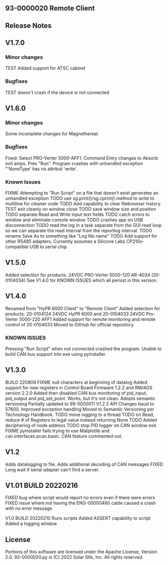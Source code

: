 93-0000020 Remote Client 
--------------
Release Notes
--------------
## V1.7.0
### Minor changes
TEST Added support for ATSC cabinet

### Bugfixes
TEST doesn't crash if the device is not connected

## V1.6.0
### Minor changes
Some incomplete changes for Magnethereal.

### Bugfixes
Fixed: Select PRO-Verter 5000-AFF1. Command Entry changes to Absorb exit amps. Pres "Run". Program crashes with unhandled exception "'NoneType' has no attribut 'write'.

### Known Issues
FIXME Attempting to "Run Script" on a file that doesn't exist generates an unhandled exception
TODO use sg.print()/sg.cprint() method to write to multiline for cleaner code
TODO Add capability to clear filebrowser history.
TEST exit cleanly on window close
TODO save window size and position
TODO separate Read and Write input text fields
TODO catch errors to window and eliminate console window
TODO crashes app on USB disconnection
TODO read the log in a task separate from the GUI read loop so we can separate the read interval from the reporting interval.
TODO rename Save As to something like "Log file name"
TODO Add support for other RS485 adapters. Currently assumes a Silicone Labs CP210x-compatible USB to serial chip.

## V1.5.0
Added selection for products: 24VDC PRO-Verter 5000-120 AR-4034 (20-0104034)
See V1.4.0 for KNOWN ISSUES which all persist in this version.

## V1.4.0
Renamed from "HyPR 6000 Client" to "Remote Client"
Added selection for products: 20-0104124 24VDC HyPR 6000 and 20-0104033 24VDC Pro-Verter 5000-220 AFF1
Added support for remote monitoring and remote control of 20-0104033
Moved to GitHub for official repository

### KNOWN ISSUES
Pressing "Run Script" when not connected crashed the program.
Unable to build CAN bus support into exe using pyinstaller.

## V1.3.0
BUILD 220809
FIXME null characters at beginning of datalog
Added support for new registers in Control Board Firmware 1.2.2 and RM/AGS version 2.2.0
Added then disabled CAN bus monitoring of pid_input, pid_output and pid_set_point. Works, but it's not clean.
Adopts semantic versioning
Partially updated to 99-0000011 V1.2.2 API
Changes baud to 57600.
Improved exception handling
Moved to Semantic Versioning per Technology Handbook.
TODO move logging to a thread
TODO on Read, reduce # of Registers to legal value instead returning None
TODO Added deciphering of node address
TODO stop PID logger on CAN window exit.
FIXME pyinstaller fails trying to use Matplotlib and can.interfaces.pcan.basic. CAN feature commented out.

## V1.2
Adds datalogging to file.
Adds additional decoding of CAN messages
FIXED Long wait if serial adapter can't find a server.

## V1.01 BUILD 20220216
FIXED bug where script would report no errors even if there were errors
FIXED issue where not having the ENG-00000480 cable caused a crash with no error message


V1.0 BUILD 20220210
Runs scripts
Added ASSERT capability to script
Added a logging window

License
--------
Portions of this software are licensed under the Apache License, Version 2.0.
93-0000020.py is (C) 2022 Solar Stik, Inc. All rights reserved.

